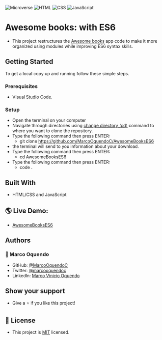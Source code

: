 ![Microverse](https://img.shields.io/badge/Microverse-blueviolet) ![HTML](https://img.shields.io/badge/-HTML-orange) ![CSS](https://img.shields.io/badge/-CSS-blue) ![JavaScript](https://img.shields.io/badge/-JavaScript-yellow)

# Awesome books: with ES6
- This project restructures the [Awesome books](https://github.com/MarcoOquendoC/awesomeBooks.git) app code to make it more organized using modules while improving ES6 syntax skills.

## Getting Started
To get a local copy up and running follow these simple steps.

### Prerequisites
- VIsual Studio Code.

### Setup
- Open the terminal on your computer
- Navigate through directories using [change directory (cd)](https://www.howtogeek.com/659411/how-to-change-directories-in-command-prompt-on-windows-10) command to where you want to clone the repository.
- Type the following command then press ENTER: 
  - git clone https://github.com/MarcoOquendoC/AwesomeBooksES6
- the terminal will send to you information about your download.
- Type the following command then press ENTER: 
  - cd AwesomeBooksES6
- Type the following command then press ENTER: 
  - code .

## Built With
- HTML/CSS and JavaScript

## 🌎 Live Demo:
- [AwesomeBooksES6](https://marcooquendoc.github.io/AwesomeBooksES6/)

## Authors 
### 👤 Marco Oquendo
- GitHub: [@MarcoOquendoC](https://github.com/MarcoOquendoC)
- Twitter: [@marcooquendoc](https://twitter.com/marcooquendoc)
- LinkedIn: [Marco Vinicio Oquendo](https://www.linkedin.com/in/vinicio-oquendo-4a289156/)

## Show your support
- Give a ⭐️ if you like this project!

## 📝 License
- This project is [MIT](./LICENSE) licensed.
